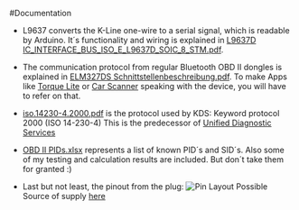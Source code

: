 #Documentation
* L9637 converts the K-Line one-wire to a serial signal, which is readable by Arduino.
It´s functionality and wiring is explained in [L9637D IC_INTERFACE_BUS_ISO_E_L9637D_SOIC_8_STM.pdf](https://github.com/HerrRiebmann/KDS2Bluetooth/blob/master/Documentation/L9637D%20IC_INTERFACE_BUS_ISO_E_L9637D_SOIC_8_STM.pdf).

* The communication protocol from regular Bluetooth OBD II dongles is explained in [ELM327DS Schnittstellenbeschreibung.pdf](https://github.com/HerrRiebmann/KDS2Bluetooth/blob/master/Documentation/ELM327DS%20Schnittstellenbeschreibung.pdf).
To make Apps like [Torque Lite](https://play.google.com/store/apps/details?id=org.prowl.torque&hl=de) or [Car Scanner](https://www.microsoft.com/de-de/store/apps/car-scanner-elm-obd2/9nblggh5lpx9) speaking with the device, you will have to refer on that.

* [iso.14230-4.2000.pdf](https://github.com/HerrRiebmann/KDS2Bluetooth/blob/master/Documentation/iso.14230-4.2000.pdf) is the protocol used by KDS: Keyword protocol 2000 (ISO 14-230-4)
This is the predecessor of [Unified Diagnostic Services](https://en.wikipedia.org/wiki/Unified_Diagnostic_Services)

* [OBD II PIDs.xlsx](https://github.com/HerrRiebmann/KDS2Bluetooth/blob/master/Documentation/OBD%20II%20PIDs.xlsx) represents a list of known PID´s and SID´s. Also some of my testing and calculation results are included. But don´t take them for granted :)

* Last but not least, the pinout from the plug:
![Pin Layout](https://github.com/HerrRiebmann/KDS2Bluetooth/blob/master/Documentation/Pin%20Layout.jpg)
Possible Source of supply [here](http://www.corsa-technic.com/item.php?item_id=341)
